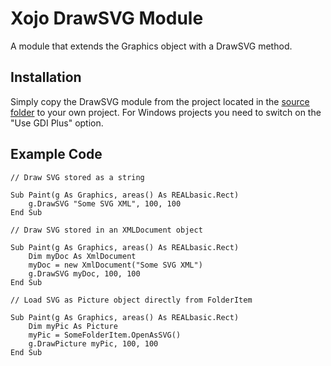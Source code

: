 Xojo DrawSVG Module
===================

A module that extends the Graphics object with a DrawSVG method.

Installation
------------

Simply copy the DrawSVG module from the project located in the [source folder](https://github.com/Zoclee/xojo-drawsvg/tree/master/source) to your own project. For Windows projects you need to switch on the "Use GDI Plus" option.

Example Code
------------

	// Draw SVG stored as a string

	Sub Paint(g As Graphics, areas() As REALbasic.Rect)
		g.DrawSVG "Some SVG XML", 100, 100
	End Sub

	// Draw SVG stored in an XMLDocument object
	
	Sub Paint(g As Graphics, areas() As REALbasic.Rect)
		Dim myDoc As XmlDocument
		myDoc = new XmlDocument("Some SVG XML")
		g.DrawSVG myDoc, 100, 100
	End Sub	
	
	// Load SVG as Picture object directly from FolderItem
	
	Sub Paint(g As Graphics, areas() As REALbasic.Rect)
		Dim myPic As Picture
		myPic = SomeFolderItem.OpenAsSVG()
		g.DrawPicture myPic, 100, 100
	End Sub	